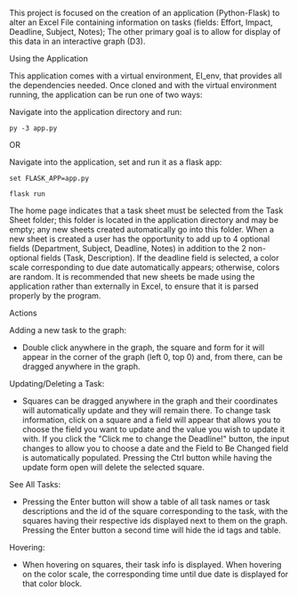 This project is focused on the creation of an application (Python-Flask) to alter an Excel File containing information on tasks (fields: Effort, Impact, 
Deadline, Subject, Notes); The other primary goal is to allow for display of this data in an interactive graph (D3).


Using the Application

This application comes with a virtual environment, EI_env, that provides all the dependencies needed. Once cloned
and with the virtual environment running, the application can be run one of two ways:

Navigate into the application directory and run:


    py -3 app.py

OR

Navigate into the application, set and run it as a flask app:


    set FLASK_APP=app.py
    
    flask run

The home page indicates that a task sheet must be selected from the Task Sheet folder; this folder is located
in the application directory and may be empty; any new sheets created automatically go into this folder. When a new sheet is created a user has the opportunity to add up to 4 optional fields (Department, Subject, Deadline, Notes) 
in addition to the 2 non-optional fields (Task, Description). If the deadline field is selected, a color scale corresponding to due date automatically appears; otherwise, colors are random.
It is recommended that new sheets be made using the application rather than externally in Excel, to ensure that it is
parsed properly by the program.

Actions

Adding a new task to the graph:

* Double click anywhere in the graph, the square and form for it will appear in the corner of the graph (left 0, top 0) and, from there, can be dragged anywhere in the graph.

Updating/Deleting a Task:

* Squares can be dragged anywhere in the graph and their coordinates will automatically update and they will remain there.
  To change task information, click on a square and a field will appear that allows you to choose the field you want
  to update and the value you wish to update it with. If you click the "Click me to change the Deadline!" button, the
  input changes to allow you to choose a date and the Field to Be Changed field is automatically populated.
  Pressing the Ctrl button while having the update form open will delete the selected square.

See All Tasks:

* Pressing the Enter button will show a table of all task names or task descriptions and the id of the square corresponding
  to the task, with the squares having their respective ids displayed next to them on the graph. Pressing the Enter
  button a second time will hide the id tags and table.

Hovering:

* When hovering on squares, their task info is displayed. When hovering on the color scale, the corresponding time
  until due date is displayed for that color block.

